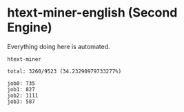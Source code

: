 # htext-miner-english (Second Engine)

Everything doing here is automated.

```
htext-miner

total: 3260/9523 (34.23290979733277%)

job0: 735
job1: 827
job2: 1111
job3: 587
```